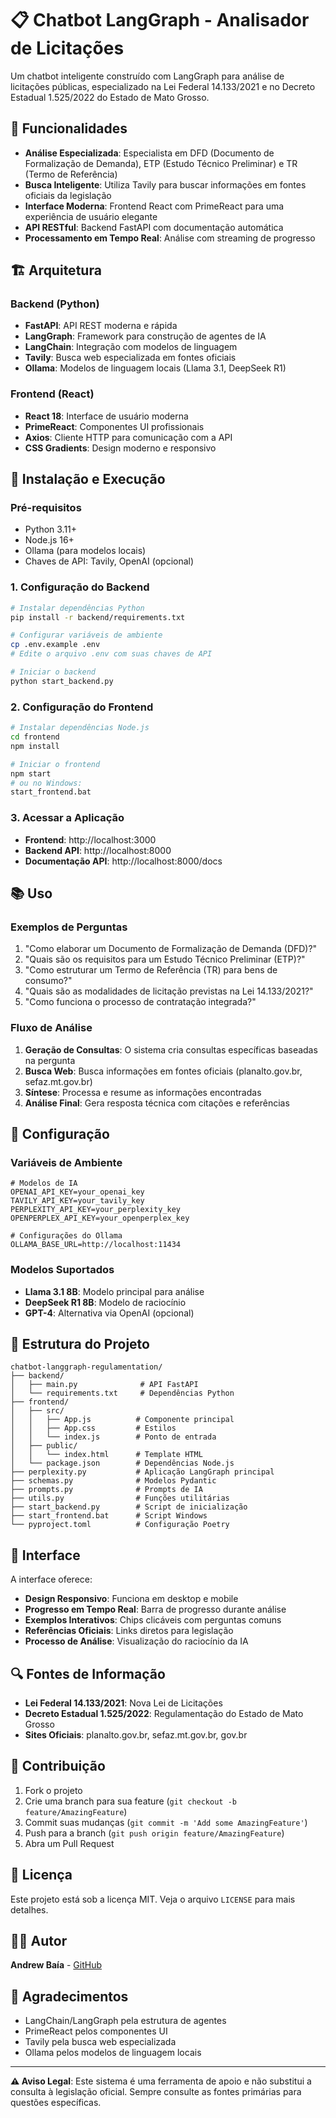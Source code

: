 # 📋 Chatbot LangGraph - Analisador de Licitações

Um chatbot inteligente construído com LangGraph para análise de licitações públicas, especializado na Lei Federal 14.133/2021 e no Decreto Estadual 1.525/2022 do Estado de Mato Grosso.

## 🎯 Funcionalidades

- **Análise Especializada**: Especialista em DFD (Documento de Formalização de Demanda), ETP (Estudo Técnico Preliminar) e TR (Termo de Referência)
- **Busca Inteligente**: Utiliza Tavily para buscar informações em fontes oficiais da legislação
- **Interface Moderna**: Frontend React com PrimeReact para uma experiência de usuário elegante
- **API RESTful**: Backend FastAPI com documentação automática
- **Processamento em Tempo Real**: Análise com streaming de progresso

## 🏗️ Arquitetura

### Backend (Python)
- **FastAPI**: API REST moderna e rápida
- **LangGraph**: Framework para construção de agentes de IA
- **LangChain**: Integração com modelos de linguagem
- **Tavily**: Busca web especializada em fontes oficiais
- **Ollama**: Modelos de linguagem locais (Llama 3.1, DeepSeek R1)

### Frontend (React)
- **React 18**: Interface de usuário moderna
- **PrimeReact**: Componentes UI profissionais
- **Axios**: Cliente HTTP para comunicação com a API
- **CSS Gradients**: Design moderno e responsivo

## 🚀 Instalação e Execução

### Pré-requisitos
- Python 3.11+
- Node.js 16+
- Ollama (para modelos locais)
- Chaves de API: Tavily, OpenAI (opcional)

### 1. Configuração do Backend

```bash
# Instalar dependências Python
pip install -r backend/requirements.txt

# Configurar variáveis de ambiente
cp .env.example .env
# Edite o arquivo .env com suas chaves de API

# Iniciar o backend
python start_backend.py
```

### 2. Configuração do Frontend

```bash
# Instalar dependências Node.js
cd frontend
npm install

# Iniciar o frontend
npm start
# ou no Windows:
start_frontend.bat
```

### 3. Acessar a Aplicação

- **Frontend**: http://localhost:3000
- **Backend API**: http://localhost:8000
- **Documentação API**: http://localhost:8000/docs

## 📚 Uso

### Exemplos de Perguntas

1. "Como elaborar um Documento de Formalização de Demanda (DFD)?"
2. "Quais são os requisitos para um Estudo Técnico Preliminar (ETP)?"
3. "Como estruturar um Termo de Referência (TR) para bens de consumo?"
4. "Quais são as modalidades de licitação previstas na Lei 14.133/2021?"
5. "Como funciona o processo de contratação integrada?"

### Fluxo de Análise

1. **Geração de Consultas**: O sistema cria consultas específicas baseadas na pergunta
2. **Busca Web**: Busca informações em fontes oficiais (planalto.gov.br, sefaz.mt.gov.br)
3. **Síntese**: Processa e resume as informações encontradas
4. **Análise Final**: Gera resposta técnica com citações e referências

## 🔧 Configuração

### Variáveis de Ambiente

```env
# Modelos de IA
OPENAI_API_KEY=your_openai_key
TAVILY_API_KEY=your_tavily_key
PERPLEXITY_API_KEY=your_perplexity_key
OPENPERPLEX_API_KEY=your_openperplex_key

# Configurações do Ollama
OLLAMA_BASE_URL=http://localhost:11434
```

### Modelos Suportados

- **Llama 3.1 8B**: Modelo principal para análise
- **DeepSeek R1 8B**: Modelo de raciocínio
- **GPT-4**: Alternativa via OpenAI (opcional)

## 📁 Estrutura do Projeto

```
chatbot-langgraph-regulamentation/
├── backend/
│   ├── main.py              # API FastAPI
│   └── requirements.txt     # Dependências Python
├── frontend/
│   ├── src/
│   │   ├── App.js          # Componente principal
│   │   ├── App.css         # Estilos
│   │   └── index.js        # Ponto de entrada
│   ├── public/
│   │   └── index.html      # Template HTML
│   └── package.json        # Dependências Node.js
├── perplexity.py           # Aplicação LangGraph principal
├── schemas.py              # Modelos Pydantic
├── prompts.py              # Prompts de IA
├── utils.py                # Funções utilitárias
├── start_backend.py        # Script de inicialização
├── start_frontend.bat      # Script Windows
└── pyproject.toml          # Configuração Poetry
```

## 🎨 Interface

A interface oferece:

- **Design Responsivo**: Funciona em desktop e mobile
- **Progresso em Tempo Real**: Barra de progresso durante análise
- **Exemplos Interativos**: Chips clicáveis com perguntas comuns
- **Referências Oficiais**: Links diretos para legislação
- **Processo de Análise**: Visualização do raciocínio da IA

## 🔍 Fontes de Informação

- **Lei Federal 14.133/2021**: Nova Lei de Licitações
- **Decreto Estadual 1.525/2022**: Regulamentação do Estado de Mato Grosso
- **Sites Oficiais**: planalto.gov.br, sefaz.mt.gov.br, gov.br

## 🤝 Contribuição

1. Fork o projeto
2. Crie uma branch para sua feature (`git checkout -b feature/AmazingFeature`)
3. Commit suas mudanças (`git commit -m 'Add some AmazingFeature'`)
4. Push para a branch (`git push origin feature/AmazingFeature`)
5. Abra um Pull Request

## 📄 Licença

Este projeto está sob a licença MIT. Veja o arquivo `LICENSE` para mais detalhes.

## 👨‍💻 Autor

**Andrew Baía** - [GitHub](https://github.com/AndrewBaia)

## 🙏 Agradecimentos

- LangChain/LangGraph pela estrutura de agentes
- PrimeReact pelos componentes UI
- Tavily pela busca web especializada
- Ollama pelos modelos de linguagem locais

---

**⚠️ Aviso Legal**: Este sistema é uma ferramenta de apoio e não substitui a consulta à legislação oficial. Sempre consulte as fontes primárias para questões específicas.